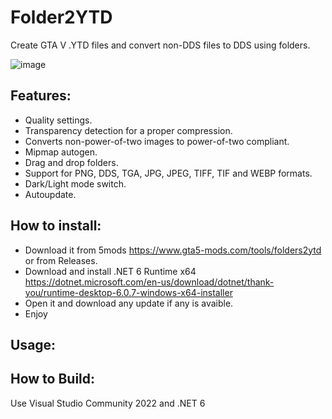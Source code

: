 # Folder2YTD

Create GTA V .YTD files and convert non-DDS files to DDS using folders.

![image](https://user-images.githubusercontent.com/20731612/194188836-075a3d1f-104d-4abb-8651-41297bb2e7ae.png)


## Features:
- Quality settings.
- Transparency detection for a proper compression.
- Converts non-power-of-two images to power-of-two compliant.
- Mipmap autogen.
- Drag and drop folders.
- Support for PNG, DDS, TGA, JPG, JPEG, TIFF, TIF and WEBP formats.
- Dark/Light mode switch.
- Autoupdate.


## How to install:

- Download it from 5mods https://www.gta5-mods.com/tools/folders2ytd or from Releases.
- Download and install .NET 6 Runtime x64 https://dotnet.microsoft.com/en-us/download/dotnet/thank-you/runtime-desktop-6.0.7-windows-x64-installer
- Open it and download any update if any is avaible.
- Enjoy

## Usage:




## How to Build:
Use Visual Studio Community 2022 and .NET 6
